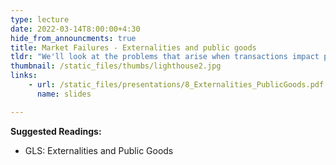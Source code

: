 ```yaml
---
type: lecture
date: 2022-03-14T8:00:00+4:30
hide_from_announcments: true
title: Market Failures - Externalities and public goods
tldr: "We'll look at the problems that arise when transactions impact people who are neither the buying nor the selling party, and when a good’s benefits are shared across many people at the same time."
thumbnail: /static_files/thumbs/lighthouse2.jpg
links: 
    - url: /static_files/presentations/8_Externalities_PublicGoods.pdf
      name: slides

---
```

**Suggested Readings:**
- GLS: Externalities and Public Goods

